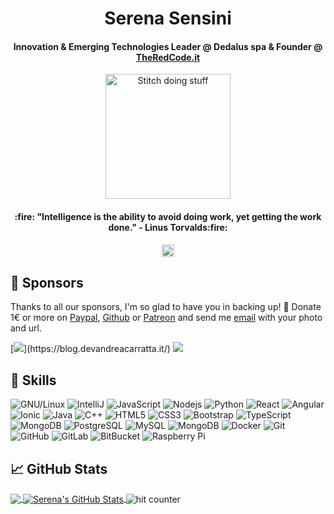 <h1 align="center">Serena Sensini </h1>
<h4 align="center">Innovation & Emerging Technologies Leader @ Dedalus spa & Founder @ <a href="https://theredcode.it">TheRedCode.it</a></h4>

<p align="center">
 <img width="200px" src="https://media.giphy.com/media/VRyiBxgvy9H3y/giphy.gif" align="center" alt="Stitch doing stuff" />
 <h4 align="center">:fire:	"Intelligence is the ability to avoid doing work, yet getting the work done." - Linus Torvalds:fire:	</h4>
</p>

<p align="center">
  <a href=https://www.linkedin.com/in/serenasensini target="blank"><img align="center" src="https://seeklogo.com/images/L/linkedin-icon-logo-05B2880899-seeklogo.com.png" alt="serenasensini" height="20" width="20" />
  </a>
</p>

## 👑 Sponsors

Thanks to all our sponsors, I'm so glad to have you in backing up! 🙏 Donate 1€ or more on [Paypal](https://www.paypal.me/sersensini), [Github](https://github.com/sponsors/serenasensini) or [Patreon](https://www.patreon.com/theredcode_it) and send me [email](mailto:info@theredcode.it) with your photo and url.

[![](https://blog.devandreacarratta.it/logo_header.png?)](https://blog.devandreacarratta.it/) 
[![](https://ucarecdn.com/6e4e9873-ad91-4aaf-99f9-a97d042e4262/bannercqv512x80.png)](https://www.breveglieri.it) 

</div>

## 🔧 Skills

![GNU/Linux](https://img.shields.io/badge/-OS-Linux?style=flat-square&logo=linux&logoColor=black)
![IntelliJ](https://img.shields.io/badge/-Editor-IntelliJ_IDEA?style=flat-square&logo=intellij-idea&logoColor=black)
![JavaScript](https://img.shields.io/badge/-JavaScript-black?style=flat-square&logo=javascript)
![Nodejs](https://img.shields.io/badge/-Nodejs-black?style=flat-square&logo=Node.js)
![Python](https://img.shields.io/badge/-Python-black?style=flat-square&logo=Python)
![React](https://img.shields.io/badge/-React-black?style=flat-square&logo=react)
![Angular](https://img.shields.io/badge/-Angular-black?style=flat-square&logo=angular)
![Ionic](https://img.shields.io/badge/-Ionic-black?style=flat-square&logo=ionic)
![Java](https://img.shields.io/badge/-java-E34A86?style=flat-square&logo=java)
![C++](https://img.shields.io/badge/-C++-00599C?style=flat-square&logo=c)
![HTML5](https://img.shields.io/badge/-HTML5-E34F26?style=flat-square&logo=html5&logoColor=white)
![CSS3](https://img.shields.io/badge/-CSS3-1572B6?style=flat-square&logo=css3)
![Bootstrap](https://img.shields.io/badge/-Bootstrap-563D7C?style=flat-square&logo=bootstrap)
![TypeScript](https://img.shields.io/badge/-TypeScript-007ACC?style=flat-square&logo=typescript)
![MongoDB](https://img.shields.io/badge/-MongoDB-black?style=flat-square&logo=mongodb)
![PostgreSQL](https://img.shields.io/badge/-PostgreSQL-336791?style=flat-square&logo=postgresql)
![MySQL](https://img.shields.io/badge/-MySQL-black?style=flat-square&logo=mysql)
![MongoDB](https://img.shields.io/badge/-MongoDB-black?style=flat-square&logo=mongodb)
![Docker](https://img.shields.io/badge/-Docker-black?style=flat-square&logo=docker)
![Git](https://img.shields.io/badge/-Git-black?style=flat-square&logo=git)
![GitHub](https://img.shields.io/badge/-GitHub-181717?style=flat-square&logo=github)
![GitLab](https://img.shields.io/badge/-GitLab-FCA121?style=flat-square&logo=gitlab)
![BitBucket](https://img.shields.io/badge/-BitBucket-darkblue?style=flat-square&logo=bitbucket)
![Raspberry Pi](https://img.shields.io/badge/-Raspberry%20Pi-C51A4A?style=flat-square&logo=Raspberry-Pi)

## &#x1f4c8; GitHub Stats

<a href="https://github.com/serenasensini/serenasensini">
  <img align="center" src="https://github-readme-stats.vercel.app/api/top-langs/?username=serenasensini&hide=qml,java&theme=synthwave" />
</a>
<a href="https://github.com/serenasensini/serenasensini">
  <img align="center" src="https://github-readme-stats.vercel.app/api?username=serenasensini&theme=synthwave" alt="Serena's GitHub Stats" />
</a>

<img src="https://profile-counter.glitch.me/serenasensini/count.svg" alt="hit counter" align="center">


